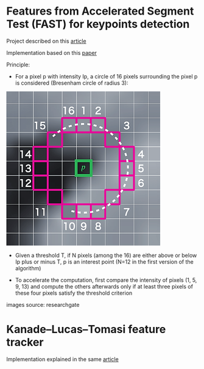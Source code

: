 # Features from Accelerated Segment Test (FAST) for keypoints detection

Project described on this [article](https://apiquet.com/2021/09/30/keypoints-detection-and-tracking/)

Implementation based on this [paper](https://homepages.inf.ed.ac.uk/rbf/CVonline/LOCAL_COPIES/AV1011/AV1FeaturefromAcceleratedSegmentTest.pdf)

Principle:

* For a pixel p with intensity Ip, a circle of 16 pixels surrounding the pixel p is considered (Bresenham circle of radius 3):

![](imgs/pixels_to_take.png)

* Given a threshold T, if N pixels (among the 16) are either above or below Ip plus or minus T, p is an interest point (N=12 in the first version of the algorithm)

* To accelerate the computation, first compare the intensity of pixels (1, 5, 9, 13) and compute the others afterwards only if at least three pixels of these four pixels satisfy the threshold criterion

images source: researchgate

# Kanade–Lucas–Tomasi feature tracker

Implementation explained in the same [article](https://apiquet.com/2021/09/30/keypoints-detection-and-tracking/)

